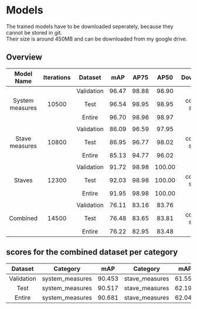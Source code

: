 # Models

The trained models have to be downloaded seperately, because they cannot be stored in git. <br>
Their size is around 450MB and can be downloaded from my google drive.

## Overview

|   Model Name        |   Iterations  |     Dataset     |   mAP   |   AP75  |   AP50  |    Download    |
|:-------------------:|:-------------:|:---------------:|:-------:|:-------:|:-------:|:--------------:|
|                     |               |    Validation   |  96.47  |  98.88  |  98.90  |                |
|   System measures   |     10500     |    Test         |  96.54  |  98.95  |  98.95  |  coming soon   |
|                     |               |    Entire       |  96.70  |  98.96  |  98.97  |                |
|                     |               |                 |         |         |         |                |
|                     |               |    Validation   |  86.09  |  96.59  |  97.95  |                |
|   Stave measures    |     10800     |    Test         |  86.95  |  96.77  |  98.02  |  coming soon   |
|                     |               |    Entire       |  85.13  |  94.77  |  96.02  |                |
|                     |               |                 |         |         |         |                |
|                     |               |    Validation   |  91.72  |  98.98  |  100.00 |                |
|   Staves            |     12300     |    Test         |  92.03  |  98.98  |  100.00 |  coming soon   |
|                     |               |    Entire       |  91.95  |  98.98  |  100.00 |                |
|                     |               |                 |         |         |         |                |
|                     |               |    Validation   |  76.11  |  83.16  |  83.76  |                |
|   Combined          |     14500     |    Test         |  76.48  |  83.65  |  83.81  |  coming soon   |
|                     |               |    Entire       |  76.22  |  82.95  |  83.48  |                |


## scores for the combined dataset per category

|    Dataset    | Category        | mAP    | Category       | mAP    | Category   | mAP    |
|:-------------:|:---------------:|:------:|:--------------:|:------:|:----------:|:------:|
|   Validation  | system_measures | 90.453 | stave_measures | 61.559 | staves     | 76.322 |
|   Test        | system_measures | 90.517 | stave_measures | 62.195 | staves     | 76.740 |
|   Entire      | system_measures | 90.681 | stave_measures | 62.041 | staves     | 75.944 |